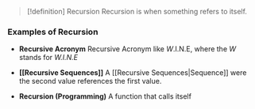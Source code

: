>[!definition] Recursion
>Recursion is when something refers to itself.

### Examples of Recursion

- **Recursive Acronym**
	Recursive Acronym like *W*.I.N.E, where the *W* stands for *W.I.N.E*

- **[[Recursive Sequences]]**
	A [[Recursive Sequences|Sequence]] were the second value references the first value.

- **Recursion (Programming)**
	A function that calls itself

